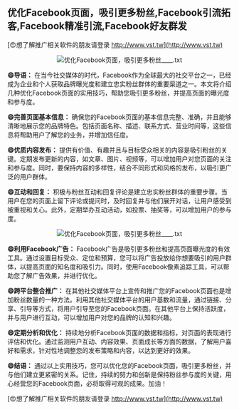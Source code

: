 ## **优化Facebook页面，吸引更多粉丝,Facebook引流拓客,Facebook精准引流,Facebook好友群发**

[😍想了解推广相关软件的朋友请登录 http://www.vst.tw](http://www.vst.tw)

 <center><img src="https://vst.tw/MP4/tuiguang/png/6.png" alt="优化Facebook页面，吸引更多粉丝____.txt"></center>

**😄导语：**
在当今社交媒体的时代，Facebook作为全球最大的社交平台之一，已经成为企业和个人获取品牌曝光度和建立忠实粉丝群体的重要渠道之一。本文将介绍几种优化Facebook页面的实用技巧，帮助您吸引更多粉丝，并提高页面的曝光度和参与度。

**😄完善页面基本信息：**
确保您的Facebook页面的基本信息完整、准确，并且能够清晰地展示您的品牌特色。包括页面名称、描述、联系方式、营业时间等，这些信息将帮助用户了解您的业务，并增加信任度。

**😄优质内容发布：**
提供有价值、有趣并且与目标受众相关的内容是吸引粉丝的关键。定期发布更新的内容，如文章、图片、视频等，可以增加用户对您页面的关注和参与度。同时，要保持内容的多样性，结合不同形式和风格的发布，以吸引更广泛的用户群体。

**😄互动和回复：**
积极与粉丝互动和回复评论是建立忠实粉丝群体的重要步骤。当用户在您的页面上留下评论或提问时，及时回复并与他们展开对话，让用户感受到被重视和关心。此外，定期举办互动活动，如投票、抽奖等，可以增加用户的参与度。

 <center><img src="https://vst.tw/MP4/tuiguang/png/1.png" alt="优化Facebook页面，吸引更多粉丝____.txt"></center>

**😄利用Facebook广告：**
Facebook广告是吸引更多粉丝和提高页面曝光度的有效工具。通过设置目标受众、定位和预算，您可以将广告投放给你想要吸引的用户群体，以提高页面的知名度和吸引力。同时，使用Facebook像素追踪工具，可以帮助您了解广告效果，并进行优化。

**😄跨平台整合推广：**
在其他社交媒体平台上宣传和推广您的Facebook页面也是增加粉丝数量的一种方法。利用其他社交媒体平台的用户基数和流量，通过链接、分享、引导等方式，将用户引导至您的Facebook页面。在其他平台上保持活跃度，并与用户进行互动，可以增加用户对您的品牌的认知和兴趣。

**😄定期分析和优化：**
持续地分析Facebook页面的数据和指标，对页面的表现进行评估和优化。通过监测用户互动、内容效果、页面成长等方面的数据，了解用户喜好和需求，针对性地调整您的发布策略和内容，以达到更好的效果。

**😄结语：**
通过以上实用技巧，您可以优化您的Facebook页面，吸引更多粉丝，并与他们建立更紧密的关系。记住，持续的努力和创新是保持粉丝参与度的关键，用心经营您的Facebook页面，必将取得可观的成果。加油！

[😍想了解推广相关软件的朋友请登录 http://www.vst.tw](http://www.vst.tw)



